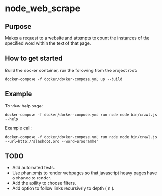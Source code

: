 # node_web_scrape

## Purpose
Makes a request to a website and attempts to count the instances
of the specified word within the text of that page.

## How to get started
Build the docker container, run the following from the project root:

`docker-compose -f docker/docker-compose.yml up --build`

## Example
To view help page:

`docker-compose -f docker/docker-compose.yml run node node bin/crawl.js --help`

Example call:

`docker-compose -f docker/docker-compose.yml run node node bin/crawl.js --url=http://slashdot.org --word=programmer`

## TODO
* Add automated tests.
* Use phantomjs to render webpages so that javascript heavy pages have a chance to render.
* Add the ability to choose filters.
* Add option to follow links recursively to depth ( n ).